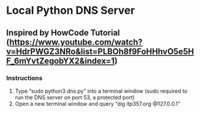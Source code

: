 # Local Python DNS Server

## Inspired by HowCode Tutorial (https://www.youtube.com/watch?v=HdrPWGZ3NRo&list=PLBOh8f9FoHHhvO5e5HF_6mYvtZegobYX2&index=1)

### Instructions
1. Type “sudo python3 dns.py” into a terminal window (sudo required to run the DNS server on port 53, a protected port)
2. Open a new terminal window and query “dig itp357.org @127.0.0.1”

